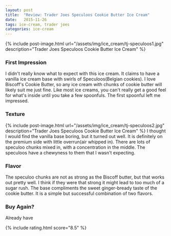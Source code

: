 ```yaml
---
layout: post
title:  "Review: Trader Joes Speculoos Cookie Butter Ice Cream"
date:   2015-11-26
tags: ice-cream, trader joes
categories: ice-cream
---
```

{% include post-image.html url="/assets/img/ice_cream/tj-speculoos1.jpg" description="Trader Joes Speculoos Cookie Butter Ice Cream" %}

### First Impression
I didn't really know what to expect with this ice cream. It claims to have a vanilla ice cream base with swirls of Speculoos(Belgian cookies). I love Biscoff's Cookie Butter, so any ice cream with chunks of cookie butter will likely suit me just fine. Like most ice creams, you can't really get a good feel for what's inside until you take a few spoonfuls. The first spoonful left me impressed.

### Texture
{% include post-image.html url="/assets/img/ice_cream/tj-speculoos2.jpg" description="Trader Joes Speculoos Cookie Butter Ice Cream" %}
I thought I would find the vanilla base boring, but it turned out well. It is definitely on the premium side with little overrun(air whipped in). There are lots of speculoo chunks mixed in, with a concentration in the middle. The speculoos have a chewyness to them that I wasn't expecting.

### Flavor
The speculoo chunks are not as strong as the Biscoff butter, but that works out pretty well. I think if they were that strong it might lead to too much of a sugar rush. The base compliments the sweet ginger-bready taste of the cookie butter. It is a simple but successful combination of two flavors.

### Buy Again?
Already have

{% include rating.html score="8.5" %}
